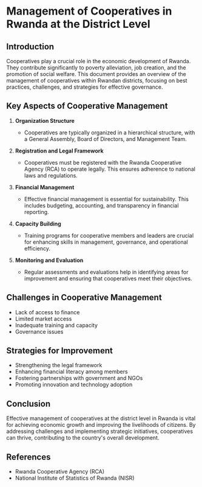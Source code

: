 # Management of Cooperatives in Rwanda at the District Level

## Introduction
Cooperatives play a crucial role in the economic development of Rwanda. They contribute significantly to poverty alleviation, job creation, and the promotion of social welfare. This document provides an overview of the management of cooperatives within Rwandan districts, focusing on best practices, challenges, and strategies for effective governance.

## Key Aspects of Cooperative Management
1. **Organization Structure**  
   - Cooperatives are typically organized in a hierarchical structure, with a General Assembly, Board of Directors, and Management Team.

2. **Registration and Legal Framework**  
   - Cooperatives must be registered with the Rwanda Cooperative Agency (RCA) to operate legally. This ensures adherence to national laws and regulations.

3. **Financial Management**  
   - Effective financial management is essential for sustainability. This includes budgeting, accounting, and transparency in financial reporting.

4. **Capacity Building**  
   - Training programs for cooperative members and leaders are crucial for enhancing skills in management, governance, and operational efficiency.

5. **Monitoring and Evaluation**  
   - Regular assessments and evaluations help in identifying areas for improvement and ensuring that cooperatives meet their objectives.

## Challenges in Cooperative Management
- Lack of access to finance
- Limited market access
- Inadequate training and capacity
- Governance issues

## Strategies for Improvement
- Strengthening the legal framework
- Enhancing financial literacy among members
- Fostering partnerships with government and NGOs
- Promoting innovation and technology adoption

## Conclusion
Effective management of cooperatives at the district level in Rwanda is vital for achieving economic growth and improving the livelihoods of citizens. By addressing challenges and implementing strategic initiatives, cooperatives can thrive, contributing to the country's overall development.

## References
- Rwanda Cooperative Agency (RCA)
- National Institute of Statistics of Rwanda (NISR)